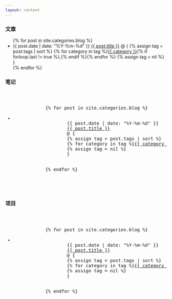 ```yaml
---
layout: content
---
```


### 文章


<ul class="posts highlight">
    {% for post in site.categories.blog %}
        <li>
            <span class="post-date">{{ post.date | date: "%Y-%m-%d" }}</span>
            <a class="post-link" href="{{ site.baseurl }}{{ post.url }}">{{ post.title }}</a>
            @ {
            {% assign tag = post.tags | sort %}
            {% for category in tag %}<span><a href="{{ site.baseurl }}category/#{{ category }}" class="reserved">{{ category }}</a>{% if forloop.last != true %},{% endif %}</span>{% endfor %}
            {% assign tag = nil %}
            }
        </li>
    {% endfor %}
</ul>



### 笔记

<div class="highlight">
    <pre class="highlight">
        <ul class="posts">
            {% for post in site.categories.blog %}
                <li>
                    <span class="post-date">{{ post.date | date: "%Y-%m-%d" }}</span>
                    <a class="post-link" href="{{ site.baseurl }}{{ post.url }}">{{ post.title }}</a>
                    @ {
                    {% assign tag = post.tags | sort %}
                    {% for category in tag %}<span><a href="{{ site.baseurl }}category/#{{ category }}" class="reserved">{{ category }}</a>{% if forloop.last != true %},{% endif %}</span>{% endfor %}
                    {% assign tag = nil %}
                    }
                </li>
            {% endfor %}
        </ul>
    </pre>
</div>

### 项目

<div class="highlight">
    <pre class="highlight">
        <ul class="posts">
            {% for post in site.categories.blog %}
                <li>
                    <span class="post-date">{{ post.date | date: "%Y-%m-%d" }}</span>
                    <a class="post-link" href="{{ site.baseurl }}{{ post.url }}">{{ post.title }}</a>
                    @ {
                    {% assign tag = post.tags | sort %}
                    {% for category in tag %}<span><a href="{{ site.baseurl }}category/#{{ category }}" class="reserved">{{ category }}</a>{% if forloop.last != true %},{% endif %}</span>{% endfor %}
                    {% assign tag = nil %}
                    }
                </li>
            {% endfor %}
        </ul>
    </pre>
</div>